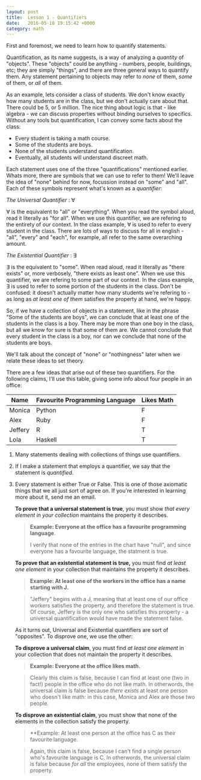 ```yaml
---
layout: post
title:  Lesson 1 - Quantifiers
date:   2016-05-18 19:15:42 +0000
category: math
---
```



<script type="text/x-mathjax-config">
  MathJax.Hub.Config({tex2jax: {inlineMath: [['$','$'], ['\\(','\\)']]}});
</script>

 <script type="text/javascript" async src="https://cdn.mathjax.org/mathjax/latest/MathJax.js?config=TeX-AMS_CHTML">
 </script>


First and foremost, we need to learn how to quantify statements.

Quantification, as its name suggests, is a way of analyzing a *quantity* of "objects". These "objects" could be anything - numbers, people, buildings, etc; they are simply "things", and there are three general ways to quantify them. Any statement pertaining to objects may refer to *none* of them, *some* of them, or *all* of them.

As an example, lets consider a class of students. We don't know exactly how many students are in the class, but we don't actually care about that. There could be 5, or 5 million. The nice thing about logic is that - like algebra - we can discuss properties without binding ourselves to specifics. Without any tools but quantification, I can convey some facts about the class:

- Every student is taking a math course.
- Some of the students are boys.
- None of the students understand quantification.
- Eventually, all students will understand discreet math.

Each statement uses one of the three "quantifications" mentioned earlier. Whats more, there are symbols that we can use to refer to them! We'll leave the idea of "none" behind for now, focussion instead on "some" and "all". Each of these symbols represent what's known as a *quantifier*:

*The Universal Quantifier* : $\forall$

$\forall$ is the equivalent to "all" or "everything". When you read the symbol aloud, read it literally as "for all". When we use this quantifier, we are refering to the entirety of our context. In the class example, $\forall$ is used to refer to every student in the class. There are lots of ways to discuss for all in english - "all", "every" and "each", for example, all refer to the same overarching amount.


*The Existential Quantifier* : $\exists$

$\exists$ is the equivalent to "some". When read aloud, read it literally as "there exists" or, more verbosely, "there exists as least one". When we use this quantifier, we are refering to some part of our context. In the class example, $\exists$ is used to refer to some portion of the students in the class. Don't be confused: it doesn't actually matter how many students we're refering to - as long as *at least one of them* satisfies the property at hand, we're happy.

So, if we have a collection of objects in a statement, like in the phrase "Some of the students are boys", we can conclude that at least one of the students in the class is a boy. There may be more than one boy in the class, but all we know for sure is that some of them are. We cannot conclude that every student in the class is a boy, nor can we conclude that none of the students are boys.

We'll talk about the concept of "none" or "nothingness" later when we relate these ideas to set theory.

There are a few ideas that arise out of these two quantifiers. For the following claims, I'll use this table, giving some info about four people in an office:

| Name    | Favourite Programming Language | Likes Math |
|---------|--------------------------------|------------|
| Monica  | Python                         | F          |
| Alex    | Ruby                           | F          |
| Jeffery | R                              | T          |
| Lola    | Haskell                        | T          |


1. Many statements dealing with collections of things use quantifiers.

2. If I make a statement that employs a quantifier, we say that the statement is *quantified*.
3. Every statement is either True or False.
	This is one of those axiomatic things that we all just sort of agree on. If you're interested in learning more about it, send me an email.

	 **To prove that a universal statement is true**, you must show *that every element in your collection* maintains the property it describes.

	> **Example: Everyone at the office has a favourite programming language**.
	>
	 > I verify that none of the entries in the chart have "null", and since everyone has a favourite language, the statment is true.

	 **To prove that an existential statement is true,** you must find *at least one element* in your collection that maintains the property it describes.

	 > **Example: At least one of the workers in the office has a name starting with J.**

	> "Jeffery" begins with a J, meaning that at least one of our office workers satisfies the property, and therefore the statement is true. Of course, Jeffery is the only one who satisfies this property - a universal quantification would have made the statement false.

	As it turns out, Universal and Existential quantifiers are sort of "opposites". To disprove one, we use the other:

	**To disprove a universal claim**, you must find *at least one element* in your collection that does not maintain the property it describes.

	> **Example: Everyone at the office likes math.**

	> Clearly this claim is false, because I can find at least one (two in fact!) people in the office who do not like math. In otherwords, the universal claim is false because *there exists* at least one person who doesn't like math: in this case, Monica and Alex are those two people.

	**To disprove an existential claim**, you must show that none of the elements in the collection satisfy the property.
	> **Example: At least one person at the office has C as their favourite language.

	> Again, this claim is false, because I can't find a single person who's favourite language is C. In otherwords, the universal claim is false because *for all* the employees, none of them satisfy the property.
